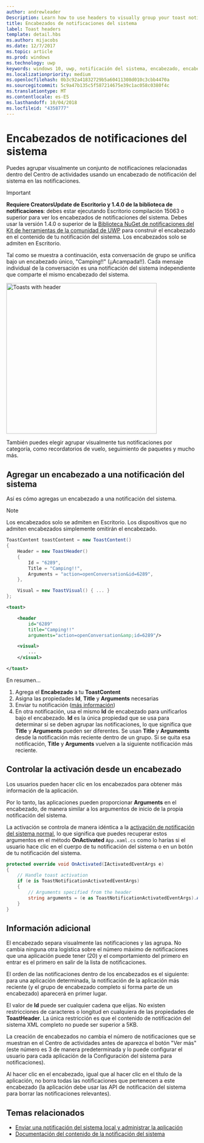 ```yaml
---
author: andrewleader
Description: Learn how to use headers to visually group your toast notifications in Action Center.
title: Encabezados de notificaciones del sistema
label: Toast headers
template: detail.hbs
ms.author: mijacobs
ms.date: 12/7/2017
ms.topic: article
ms.prod: windows
ms.technology: uwp
keywords: windows 10, uwp, notificación del sistema, encabezado, encabezados de notificación del sistema, notificación, notificaciones del sistema de grupo, Centro de actividades
ms.localizationpriority: medium
ms.openlocfilehash: 0b3c92a41832729b5a60411308d010c3cbb4470a
ms.sourcegitcommit: 5c9a47b135c5f587214675e39c1ac058c0380f4c
ms.translationtype: MT
ms.contentlocale: es-ES
ms.lasthandoff: 10/04/2018
ms.locfileid: "4358777"
---
```

# <a name="toast-headers"></a>Encabezados de notificaciones del sistema

Puedes agrupar visualmente un conjunto de notificaciones relacionadas dentro del Centro de actividades usando un encabezado de notificación del sistema en las notificaciones.

> [!IMPORTANT]
> **Requiere CreatorsUpdate de Escritorio y 1.4.0 de la biblioteca de notificaciones**: debes estar ejecutando Escritorio compilación 15063 o superior para ver los encabezados de notificaciones del sistema. Debes usar la versión 1.4.0 o superior de la [Biblioteca NuGet de notificaciones del Kit de herramientas de la comunidad de UWP](https://www.nuget.org/packages/Microsoft.Toolkit.Uwp.Notifications/) para construir el encabezado en el contenido de tu notificación del sistema. Los encabezados solo se admiten en Escritorio.

Tal como se muestra a continuación, esta conversación de grupo se unifica bajo un encabezado único, "Camping!!" (¡¡Acampada!!). Cada mensaje individual de la conversación es una notificación del sistema independiente que comparte el mismo encabezado del sistema.

<img alt="Toasts with header" src="images/toast-headers-action-center.png" width="396"/>

También puedes elegir agrupar visualmente tus notificaciones por categoría, como recordatorios de vuelo, seguimiento de paquetes y mucho más.

## <a name="add-a-header-to-a-toast"></a>Agregar un encabezado a una notificación del sistema

Así es cómo agregas un encabezado a una notificación del sistema.

> [!NOTE]
> Los encabezados solo se admiten en Escritorio. Los dispositivos que no admiten encabezados simplemente omitirán el encabezado.

```csharp
ToastContent toastContent = new ToastContent()
{
    Header = new ToastHeader()
    {
        Id = "6289",
        Title = "Camping!!",
        Arguments = "action=openConversation&id=6289",
    },

    Visual = new ToastVisual() { ... }
};
```

```xml
<toast>

    <header
        id="6289"
        title="Camping!!"
        arguments="action=openConversation&amp;id=6289"/>

    <visual>
        ...
    </visual>

</toast>
```

En resumen...

1. Agrega el **Encabezado** a tu **ToastContent**
2. Asigna las propiedades **Id**, **Title** y **Arguments** necesarias
3. Enviar tu notificación ([más información](send-local-toast.md))
4. En otra notificación, usa el mismo **Id** de encabezado para unificarlos bajo el encabezado. **Id** es la única propiedad que se usa para determinar si se deben agrupar las notificaciones, lo que significa que **Title** y **Arguments** pueden ser diferentes. Se usan **Title** y **Arguments** desde la notificación más reciente dentro de un grupo. Si se quita esa notificación, **Title** y **Arguments** vuelven a la siguiente notificación más reciente.


## <a name="handle-activation-from-a-header"></a>Controlar la activación desde un encabezado

Los usuarios pueden hacer clic en los encabezados para obtener más información de la aplicación.

Por lo tanto, las aplicaciones pueden proporcionar **Arguments** en el encabezado, de manera similar a los argumentos de inicio de la propia notificación del sistema.

La activación se controla de manera idéntica a la [activación de notificación del sistema normal](send-local-toast.md#handling-activation-1), lo que significa que puedes recuperar estos argumentos en el método **OnActivated** `App.xaml.cs` como lo harías si el usuario hace clic en el cuerpo de tu notificación del sistema o en un botón de tu notificación del sistema.

```csharp
protected override void OnActivated(IActivatedEventArgs e)
{
    // Handle toast activation
    if (e is ToastNotificationActivatedEventArgs)
    {
        // Arguments specified from the header
        string arguments = (e as ToastNotificationActivatedEventArgs).Argument;
    }
}
```


## <a name="additional-info"></a>Información adicional

El encabezado separa visualmente las notificaciones y las agrupa. No cambia ninguna otra logística sobre el número máximo de notificaciones que una aplicación puede tener (20) y el comportamiento del primero en entrar es el primero en salir de la lista de notificaciones.

El orden de las notificaciones dentro de los encabezados es el siguiente: para una aplicación determinada, la notificación de la aplicación más reciente (y el grupo de encabezado completo si forma parte de un encabezado) aparecerá en primer lugar.

El valor de **Id** puede ser cualquier cadena que elijas. No existen restricciones de caracteres o longitud en cualquiera de las propiedades de **ToastHeader**. La única restricción es que el contenido de notificación del sistema XML completo no puede ser superior a 5KB.

La creación de encabezados no cambia el número de notificaciones que se muestran en el Centro de actividades antes de aparezca el botón "Ver más" (este número es 3 de manera predeterminada y lo puede configurar el usuario para cada aplicación de la Configuración del sistema para notificaciones).

Al hacer clic en el encabezado, igual que al hacer clic en el título de la aplicación, no borra todas las notificaciones que pertenecen a este encabezado (la aplicación debe usar las API de notificación del sistema para borrar las notificaciones relevantes).


## <a name="related-topics"></a>Temas relacionados

- [Enviar una notificación del sistema local y administrar la aplicación](send-local-toast.md)
- [Documentación del contenido de la notificación del sistema](adaptive-interactive-toasts.md)